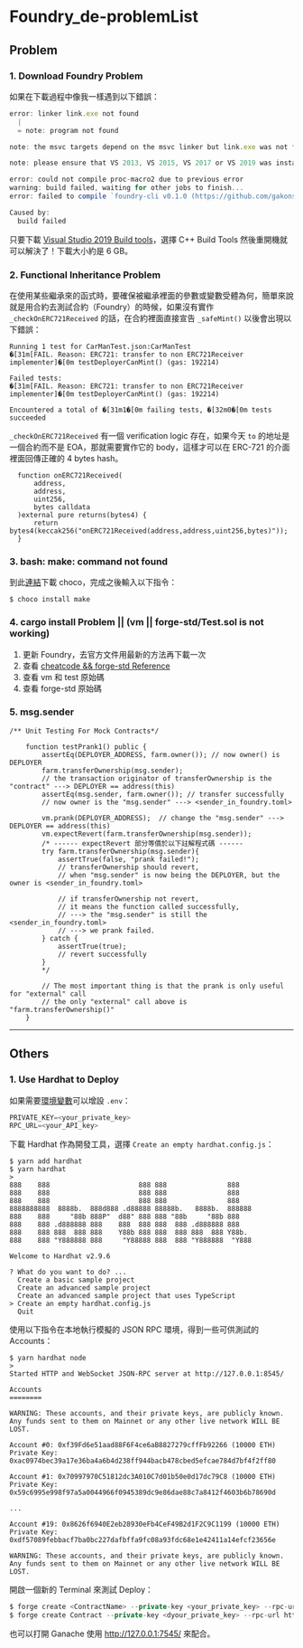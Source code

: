 # Foundry_de-problemList

## Problem

### 1. Download Foundry Problem

如果在下載過程中像我一樣遇到以下錯誤：
```javascript
error: linker link.exe not found
  |
  = note: program not found

note: the msvc targets depend on the msvc linker but link.exe was not found

note: please ensure that VS 2013, VS 2015, VS 2017 or VS 2019 was installed with the Visual C++ option

error: could not compile proc-macro2 due to previous error
warning: build failed, waiting for other jobs to finish...
error: failed to compile `foundry-cli v0.1.0 (https://github.com/gakonst/foundry#d66f9d58)`, intermediate artifacts can be found at C:\Users\qazws\AppData\Local\Temp\cargo-installe6Rd6Y

Caused by:
  build failed
```

只要下載 [ Visual Studio 2019 Build tools](https://www.blogger.com/null)，選擇 C++ Build Tools 然後重開機就可以解決了！下載大小約是 6 GB。

### 2. Functional Inheritance Problem

在使用某些繼承來的函式時，要確保被繼承裡面的參數或變數受體為何，簡單來說就是用合約去測試合約（Foundry）的時候，如果沒有實作 `_checkOnERC721Received` 的話，在合約裡面直接宣告 `_safeMint()` 以後會出現以下錯誤：
```
Running 1 test for CarManTest.json:CarManTest
�[31m[FAIL. Reason: ERC721: transfer to non ERC721Receiver implementer]�[0m testDeployerCanMint() (gas: 192214)

Failed tests:
�[31m[FAIL. Reason: ERC721: transfer to non ERC721Receiver implementer]�[0m testDeployerCanMint() (gas: 192214)

Encountered a total of �[31m1�[0m failing tests, �[32m0�[0m tests succeeded
```

`_checkOnERC721Received` 有一個 verification logic 存在，如果今天 `to` 的地址是一個合約而不是 EOA，那就需要實作它的 body，這樣才可以在 ERC-721 的介面裡面回傳正確的 4 bytes hash。
```solidity=
  function onERC721Received(
      address, 
      address, 
      uint256, 
      bytes calldata
  )external pure returns(bytes4) {
      return bytes4(keccak256("onERC721Received(address,address,uint256,bytes)"));
  } 
```

### 3. bash: make: command not found

到此[連結](https://chocolatey.org/install#individual)下載 choco，完成之後輸入以下指令：
```
$ choco install make
```

### 4. cargo install Problem || (vm || forge-std/Test.sol is not working)

1. 更新 Foundry，去官方文件用最新的方法再下載一次
3. 查看 [cheatcode && forge-std Reference](https://book.getfoundry.sh/reference/index.html)
4. 查看 vm 和 test 原始碼
5. 查看 forge-std 原始碼

### 5. msg.sender

```
/** Unit Testing For Mock Contracts*/

    function testPrank1() public {
        assertEq(DEPLOYER_ADDRESS, farm.owner()); // now owner() is DEPLOYER
        farm.transferOwnership(msg.sender); 
        // the transaction originator of transferOwnership is the "contract" ---> DEPLOYER == address(this)  
        assertEq(msg.sender, farm.owner()); // transfer successfully
        // now owner is the "msg.sender" ---> <sender_in_foundry.toml>

        vm.prank(DEPLOYER_ADDRESS);  // change the "msg.sender" ---> DEPLOYER == address(this)
        vm.expectRevert(farm.transferOwnership(msg.sender));
        /* ------ expectRevert 部分等價於以下註解程式碼 ------
        try farm.transferOwnership(msg.sender){
            assertTrue(false, "prank failed!");
            // transferOwnership should revert, 
            // when "msg.sender" is now being the DEPLOYER, but the owner is <sender_in_foundry.toml>

            // if transferOwnership not revert,
            // it means the function called successfully,
            // ---> the "msg.sender" is still the <sender_in_foundry.toml>
            // ---> we prank failed.
        } catch {
            assertTrue(true);
            // revert successfully
        }
        */

        // The most important thing is that the prank is only useful for "external" call
        // the only "external" call above is "farm.transferOwnership()"
    }

```

---

## Others

### 1. Use Hardhat to Deploy

如果需要[環境變數](https://book.getfoundry.sh/forge/deploying.html?highlight=env#deploying)可以增設 `.env`：
```javascript
PRIVATE_KEY=<your_private_key>
RPC_URL=<your_API_key>
```

下載 Hardhat 作為開發工具，選擇 `Create an empty hardhat.config.js`：
```javascript=
$ yarn add hardhat
$ yarn hardhat
>
888    888                      888 888               888
888    888                      888 888               888
888    888                      888 888               888
8888888888  8888b.  888d888 .d88888 88888b.   8888b.  888888
888    888     "88b 888P"  d88" 888 888 "88b     "88b 888
888    888 .d888888 888    888  888 888  888 .d888888 888
888    888 888  888 888    Y88b 888 888  888 888  888 Y88b.
888    888 "Y888888 888     "Y88888 888  888 "Y888888  "Y888

Welcome to Hardhat v2.9.6

? What do you want to do? ... 
  Create a basic sample project
  Create an advanced sample project
  Create an advanced sample project that uses TypeScript
> Create an empty hardhat.config.js
  Quit
```

使用以下指令在本地執行模擬的 JSON RPC 環境，得到一些可供測試的 Accounts：
```javascript=
$ yarn hardhat node
>
Started HTTP and WebSocket JSON-RPC server at http://127.0.0.1:8545/

Accounts
========

WARNING: These accounts, and their private keys, are publicly known.
Any funds sent to them on Mainnet or any other live network WILL BE LOST.

Account #0: 0xf39Fd6e51aad88F6F4ce6aB8827279cffFb92266 (10000 ETH)
Private Key: 0xac0974bec39a17e36ba4a6b4d238ff944bacb478cbed5efcae784d7bf4f2ff80

Account #1: 0x70997970C51812dc3A010C7d01b50e0d17dc79C8 (10000 ETH)
Private Key: 0x59c6995e998f97a5a0044966f0945389dc9e86dae88c7a8412f4603b6b78690d

...

Account #19: 0x8626f6940E2eb28930eFb4CeF49B2d1F2C9C1199 (10000 ETH)
Private Key: 0xdf57089febbacf7ba0bc227dafbffa9fc08a93fdc68e1e42411a14efcf23656e

WARNING: These accounts, and their private keys, are publicly known.
Any funds sent to them on Mainnet or any other live network WILL BE LOST.
```

開啟一個新的 Terminal 來測試 Deploy：
```javascript
$ forge create <ContractName> --private-key <your_private_key> --rpc-url <RPC_URL>
$ forge create Contract --private-key <dyour_private_key> --rpc-url http://127.0.0.1:8545/
```

也可以打開 Ganache 使用 http://127.0.0.1:7545/ 來配合。
